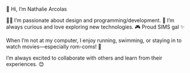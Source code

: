 👋 Hi, I’m Nathalie Arcolas

👩‍💻 I’m passionate about design and programming/development.
👀 I’m always curious and love exploring new technologies.
🎮 Proud SIMS gal ✨

When I’m not at my computer, I enjoy running, swimming, or staying in to watch movies—especially rom-coms! 🙊

I’m always excited to collaborate with others and learn from their experiences. 😊
